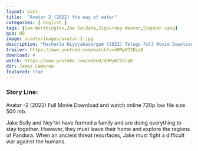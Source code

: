 ```yaml
---
layout: post
title:  "Avatar 2 (2022) the way of water"
categories: [ English ]
tags: [Sam Worthington,Zoe Saldaña,Sigourney Weaver,Stephen Lang]
qua: HD
image: assets/images/avatar-2.jpg
description: "Macherla Niyojakavargam (2022) Telugu Full Movie Download and watch online 720p low file size 500 mb."
trailer: https://www.youtube.com/watch?v=d9MyW72ELq0
download: #
watch: https://www.youtube.com/embed/d9MyW72ELq0
dir: James Cameron
featured: true
---
```


### Story Line:
Avatar -2 (2022) Full Movie Download and watch online 720p low file size 500 mb.

Jake Sully and Ney'tiri have formed a family and are doing everything to stay together. However, they must leave their home and explore the regions of Pandora. When an ancient threat resurfaces, Jake must fight a difficult war against the humans.
